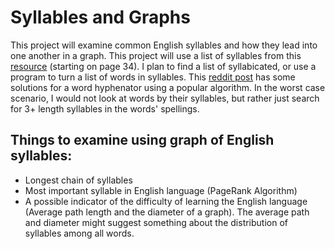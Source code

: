 # Syllables and Graphs
This project will examine common English syllables and how they lead into one another in a graph.
This project will use a list of syllables from this [resource](http://www.fldoe.org/core/fileparse.php/7539/urlt/manual.pdf) (starting on page 34).
I plan to find a list of syllabicated, or use a program to turn a list of words in syllables.
This [reddit post](https://www.reddit.com/r/dailyprogrammer/comments/8qxpqd/20180613_challenge_363_intermediate_word/) has some solutions for a word hyphenator using a popular algorithm.
In the worst case scenario, I would not look at words by their syllables, but rather just search for 3+ length syllables in the words' spellings.

## Things to examine using graph of English syllables:
- Longest chain of syllables
- Most important syllable in English language (PageRank Algorithm)
- A possible indicator of the difficulty of learning the English language (Average path length and the diameter of a graph). The average path and diameter might suggest something about the distribution of syllables among all words.
